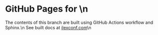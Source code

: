# GitHub Pages for \n
The contents of this branch are built using GitHub Actions workflow and Sphinx.\n
See built docs at [ilexconf.com](https://ilexconf.com)\n
